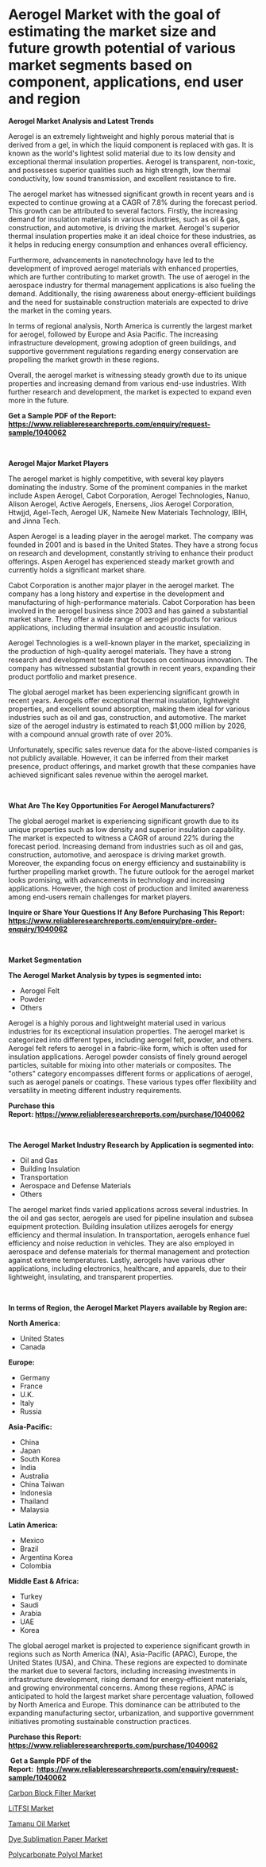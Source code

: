 <p><h1>Aerogel Market with the goal of estimating the market size and future growth potential of various market segments based on component, applications, end user and region</h1></p><p><strong>Aerogel Market Analysis and Latest Trends</strong></p>
<p><p>Aerogel is an extremely lightweight and highly porous material that is derived from a gel, in which the liquid component is replaced with gas. It is known as the world's lightest solid material due to its low density and exceptional thermal insulation properties. Aerogel is transparent, non-toxic, and possesses superior qualities such as high strength, low thermal conductivity, low sound transmission, and excellent resistance to fire.</p><p>The aerogel market has witnessed significant growth in recent years and is expected to continue growing at a CAGR of 7.8% during the forecast period. This growth can be attributed to several factors. Firstly, the increasing demand for insulation materials in various industries, such as oil & gas, construction, and automotive, is driving the market. Aerogel's superior thermal insulation properties make it an ideal choice for these industries, as it helps in reducing energy consumption and enhances overall efficiency.</p><p>Furthermore, advancements in nanotechnology have led to the development of improved aerogel materials with enhanced properties, which are further contributing to market growth. The use of aerogel in the aerospace industry for thermal management applications is also fueling the demand. Additionally, the rising awareness about energy-efficient buildings and the need for sustainable construction materials are expected to drive the market in the coming years.</p><p>In terms of regional analysis, North America is currently the largest market for aerogel, followed by Europe and Asia Pacific. The increasing infrastructure development, growing adoption of green buildings, and supportive government regulations regarding energy conservation are propelling the market growth in these regions.</p><p>Overall, the aerogel market is witnessing steady growth due to its unique properties and increasing demand from various end-use industries. With further research and development, the market is expected to expand even more in the future.</p></p>
<p><strong>Get a Sample PDF of the Report:&nbsp; <a href="https://www.reliableresearchreports.com/enquiry/request-sample/1040062">https://www.reliableresearchreports.com/enquiry/request-sample/1040062</a></strong></p>
<p>&nbsp;</p>
<p><strong>Aerogel Major Market Players</strong></p>
<p><p>The aerogel market is highly competitive, with several key players dominating the industry. Some of the prominent companies in the market include Aspen Aerogel, Cabot Corporation, Aerogel Technologies, Nanuo, Alison Aerogel, Active Aerogels, Enersens, Jios Aerogel Corporation, Htwjjd, Agel-Tech, Aerogel UK, Nameite New Materials Technology, IBIH, and Jinna Tech.</p><p>Aspen Aerogel is a leading player in the aerogel market. The company was founded in 2001 and is based in the United States. They have a strong focus on research and development, constantly striving to enhance their product offerings. Aspen Aerogel has experienced steady market growth and currently holds a significant market share. </p><p>Cabot Corporation is another major player in the aerogel market. The company has a long history and expertise in the development and manufacturing of high-performance materials. Cabot Corporation has been involved in the aerogel business since 2003 and has gained a substantial market share. They offer a wide range of aerogel products for various applications, including thermal insulation and acoustic insulation.</p><p>Aerogel Technologies is a well-known player in the market, specializing in the production of high-quality aerogel materials. They have a strong research and development team that focuses on continuous innovation. The company has witnessed substantial growth in recent years, expanding their product portfolio and market presence.</p><p>The global aerogel market has been experiencing significant growth in recent years. Aerogels offer exceptional thermal insulation, lightweight properties, and excellent sound absorption, making them ideal for various industries such as oil and gas, construction, and automotive. The market size of the aerogel industry is estimated to reach $1,000 million by 2026, with a compound annual growth rate of over 20%.</p><p>Unfortunately, specific sales revenue data for the above-listed companies is not publicly available. However, it can be inferred from their market presence, product offerings, and market growth that these companies have achieved significant sales revenue within the aerogel market.</p></p>
<p>&nbsp;</p>
<p><strong>What Are The Key Opportunities For Aerogel Manufacturers?</strong></p>
<p><p>The global aerogel market is experiencing significant growth due to its unique properties such as low density and superior insulation capability. The market is expected to witness a CAGR of around 22% during the forecast period. Increasing demand from industries such as oil and gas, construction, automotive, and aerospace is driving market growth. Moreover, the expanding focus on energy efficiency and sustainability is further propelling market growth. The future outlook for the aerogel market looks promising, with advancements in technology and increasing applications. However, the high cost of production and limited awareness among end-users remain challenges for market players.</p></p>
<p><strong>Inquire or Share Your Questions If Any Before Purchasing This Report: <a href="https://www.reliableresearchreports.com/enquiry/pre-order-enquiry/1040062">https://www.reliableresearchreports.com/enquiry/pre-order-enquiry/1040062</a></strong></p>
<p>&nbsp;</p>
<p><strong>Market Segmentation</strong></p>
<p><strong>The Aerogel Market Analysis by types is segmented into:</strong></p>
<p><ul><li>Aerogel Felt</li><li>Powder</li><li>Others</li></ul></p>
<p><p>Aerogel is a highly porous and lightweight material used in various industries for its exceptional insulation properties. The aerogel market is categorized into different types, including aerogel felt, powder, and others. Aerogel felt refers to aerogel in a fabric-like form, which is often used for insulation applications. Aerogel powder consists of finely ground aerogel particles, suitable for mixing into other materials or composites. The "others" category encompasses different forms or applications of aerogel, such as aerogel panels or coatings. These various types offer flexibility and versatility in meeting different industry requirements.</p></p>
<p><strong>Purchase this Report:&nbsp;<a href="https://www.reliableresearchreports.com/purchase/1040062">https://www.reliableresearchreports.com/purchase/1040062</a></strong></p>
<p>&nbsp;</p>
<p><strong>The Aerogel Market Industry Research by Application is segmented into:</strong></p>
<p><ul><li>Oil and Gas</li><li>Building Insulation</li><li>Transportation</li><li>Aerospace and Defense Materials</li><li>Others</li></ul></p>
<p><p>The aerogel market finds varied applications across several industries. In the oil and gas sector, aerogels are used for pipeline insulation and subsea equipment protection. Building insulation utilizes aerogels for energy efficiency and thermal insulation. In transportation, aerogels enhance fuel efficiency and noise reduction in vehicles. They are also employed in aerospace and defense materials for thermal management and protection against extreme temperatures. Lastly, aerogels have various other applications, including electronics, healthcare, and apparels, due to their lightweight, insulating, and transparent properties.</p></p>
<p>&nbsp;</p>
<p><strong>In terms of Region, the Aerogel Market Players available by Region are:</strong></p>
<p>
    <p> <strong> North America: </strong>
        <ul>
            <li>United States</li>
            <li>Canada</li>
        </ul>
        </p> 
    <p> <strong> Europe: </strong>
        <ul>
            <li>Germany</li>
            <li>France</li>
            <li>U.K.</li>
            <li>Italy</li>
            <li>Russia</li>
        </ul>
        </p> 
    <p> <strong> Asia-Pacific: </strong>
        <ul>
            <li>China</li>
            <li>Japan</li>
            <li>South Korea</li>
            <li>India</li>
            <li>Australia</li>
            <li>China Taiwan</li>
            <li>Indonesia</li>
            <li>Thailand</li>
            <li>Malaysia</li>
        </ul>
        </p> 
    <p> <strong> Latin America: </strong>
        <ul>
            <li>Mexico</li>
            <li>Brazil</li>
            <li>Argentina Korea</li>
            <li>Colombia</li>
        </ul>
        </p> 
    <p> <strong> Middle East & Africa: </strong>
        <ul>
            <li>Turkey</li>
            <li>Saudi</li>
            <li>Arabia</li>
            <li>UAE</li>
            <li>Korea</li>
        </ul>
    </p>
    </p>
<p><p>The global aerogel market is projected to experience significant growth in regions such as North America (NA), Asia-Pacific (APAC), Europe, the United States (USA), and China. These regions are expected to dominate the market due to several factors, including increasing investments in infrastructure development, rising demand for energy-efficient materials, and growing environmental concerns. Among these regions, APAC is anticipated to hold the largest market share percentage valuation, followed by North America and Europe. This dominance can be attributed to the expanding manufacturing sector, urbanization, and supportive government initiatives promoting sustainable construction practices.</p></p>
<p><strong>Purchase this Report: <a href="https://www.reliableresearchreports.com/purchase/1040062">https://www.reliableresearchreports.com/purchase/1040062</a></strong></p>
<p>&nbsp;<strong>Get a Sample PDF of the Report:&nbsp;&nbsp;<a href="https://www.reliableresearchreports.com/enquiry/request-sample/1040062">https://www.reliableresearchreports.com/enquiry/request-sample/1040062</a></strong></p>
<p><strong></strong></p>
<p><p><a href="https://github.com/sofayahoo2023/Market-Research-Report-List-2/blob/main/carbon-block-filter-market.md">Carbon Block Filter Market</a></p><p><a href="https://github.com/vimar16th/Market-Research-Report-List-2/blob/main/litfsi-market.md">LiTFSI Market</a></p><p><a href="https://github.com/lbird53714/Market-Research-Report-List-2/blob/main/tamanu-oil-market.md">Tamanu Oil Market</a></p><p><a href="https://github.com/pizolina/Market-Research-Report-List-2/blob/main/dye-sublimation-paper-market.md">Dye Sublimation Paper Market</a></p><p><a href="https://github.com/mabutironaldo/Market-Research-Report-List-2/blob/main/polycarbonate-polyol-market.md">Polycarbonate Polyol Market</a></p></p>